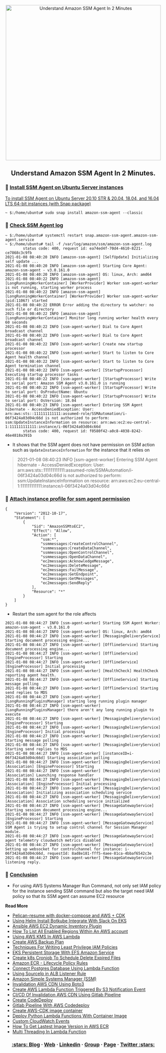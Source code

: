 <p align="center">
  <a href="https://dev.to/vumdao">
    <img alt="Understand Amazon SSM Agent In 2 Minutes" src="https://dev-to-uploads.s3.amazonaws.com/i/q3gmk4640lm6dupjz2zj.png" width="500" />
  </a>
</p>
<h2 align="center">
  <b>Understand Amazon SSM Agent In 2 Minutes.</b>
</h2>


### 🚀 **[Install SSM Agent on Ubuntu Server instances](#-Install-SSM-Agent-on-Ubuntu-Server-instances)**
[To install SSM Agent on Ubuntu Server 20.10 STR & 20.04, 18.04, and 16.04 LTS 64-bit instances (with Snap package)](https://docs.aws.amazon.com/systems-manager/latest/userguide/agent-install-ubuntu.html#agent-install-ubuntu-tabs)
```
~ $:/home/ubuntu# sudo snap install amazon-ssm-agent --classic
```

### 🚀 **[Check SSM Agent log](#-Check-SSM-Agent-log)**
```
~ $:/home/ubuntu# systemctl restart snap.amazon-ssm-agent.amazon-ssm-agent.service
~ $:/home/ubuntu# tail -f /var/log/amazon/ssm/amazon-ssm-agent.log
        status code: 400, request id: ea74ed4f-70d4-4610-8221-ce7868c3c9fb
2021-01-08 08:40:20 INFO [amazon-ssm-agent] [SelfUpdate] Initializing self update ...
2021-01-08 08:40:20 INFO [amazon-ssm-agent] Starting Core Agent: amazon-ssm-agent - v3.0.161.0
2021-01-08 08:40:20 INFO [amazon-ssm-agent] OS: linux, Arch: amd64
2021-01-08 08:40:22 INFO [amazon-ssm-agent] [LongRunningWorkerContainer] [WorkerProvider] Worker ssm-agent-worker is not running, starting worker process
2021-01-08 08:40:22 INFO [amazon-ssm-agent] [LongRunningWorkerContainer] [WorkerProvider] Worker ssm-agent-worker (pid:11067) started
2021-01-08 08:40:22 ERROR Error adding the directory to watcher: no such file or directory
2021-01-08 08:40:22 INFO [amazon-ssm-agent] [LongRunningWorkerContainer] Monitor long running worker health every 60 seconds
2021-01-08 08:40:22 INFO [ssm-agent-worker] Dial to Core Agent broadcast channel
2021-01-08 08:40:22 INFO [ssm-agent-worker] Dial to Core Agent broadcast channel
2021-01-08 08:40:22 INFO [ssm-agent-worker] Create new startup processor
2021-01-08 08:40:22 INFO [ssm-agent-worker] Start to listen to Core Agent health channel
2021-01-08 08:40:22 INFO [ssm-agent-worker] Start to listen to Core Agent termination channel
2021-01-08 08:40:22 INFO [ssm-agent-worker] [StartupProcessor] Executing startup processor tasks
2021-01-08 08:40:22 INFO [ssm-agent-worker] [StartupProcessor] Write to serial port: Amazon SSM Agent v3.0.161.0 is running
2021-01-08 08:40:22 INFO [ssm-agent-worker] [StartupProcessor] Write to serial port: OsProductName: Ubuntu
2021-01-08 08:40:22 INFO [ssm-agent-worker] [StartupProcessor] Write to serial port: OsVersion: 18.04
2021-01-08 08:40:23 INFO [ssm-agent-worker] Entering SSM Agent hibernate - AccessDeniedException: User: arn:aws:sts::111111111111:assumed-role/SSMAutomation/i-06f3424a03d04c66d is not authorized to perform: ssm:UpdateInstanceInformation on resource: arn:aws:ec2:eu-central-1:111111111111:instance/i-06f3424a03d04c66d
        status code: 400, request id: f0580f42-a0c8-4038-8242-46e4818a391b
```

- It shows that the SSM agent does not have permission on SSM action such as `UpdateInstanceInformation` for the instance that it relies on

> 2021-01-08 08:40:23 INFO [ssm-agent-worker] Entering SSM Agent hibernate - AccessDeniedException: User: arn:aws:sts::111111111111:assumed-role/SSMAutomation/i-06f3424a03d04c66d is not authorized to perform: ssm:UpdateInstanceInformation on resource: arn:aws:ec2:eu-central-1:111111111111:instance/i-06f3424a03d04c66d


### 🚀 **[Attach instance profile for ssm agent permission](#-Attach-instance-profile-for-ssm-agent-permission)**
```
{
    "Version": "2012-10-17",
    "Statement": [
        {
            "Sid": "AmazonSSMtoEC2",
            "Effect": "Allow",
            "Action": [
                "ssm:*",
                "ssmmessages:CreateControlChannel",
                "ssmmessages:CreateDataChannel",
                "ssmmessages:OpenControlChannel",
                "ssmmessages:OpenDataChannel",
                "ec2messages:AcknowledgeMessage",
                "ec2messages:DeleteMessage",
                "ec2messages:FailMessage",
                "ec2messages:GetEndpoint",
                "ec2messages:GetMessages",
                "ec2messages:SendReply"
            ],
            "Resource": "*"
        }
    ]
}
```

- Restart the ssm agent for the role affects
```
2021-01-08 08:44:27 INFO [ssm-agent-worker] Starting SSM Agent Worker: amazon-ssm-agent - v3.0.161.0
2021-01-08 08:44:27 INFO [ssm-agent-worker] OS: linux, Arch: amd64
2021-01-08 08:44:27 INFO [ssm-agent-worker] [MessagingDeliveryService] Starting document processing engine...
2021-01-08 08:44:27 INFO [ssm-agent-worker] [OfflineService] Starting document processing engine...
2021-01-08 08:44:27 INFO [ssm-agent-worker] [OfflineService] [EngineProcessor] Starting
2021-01-08 08:44:27 INFO [ssm-agent-worker] [OfflineService] [EngineProcessor] Initial processing
2021-01-08 08:44:27 INFO [ssm-agent-worker] [HealthCheck] HealthCheck reporting agent health.
2021-01-08 08:44:27 INFO [ssm-agent-worker] [OfflineService] Starting message polling
2021-01-08 08:44:27 INFO [ssm-agent-worker] [OfflineService] Starting send replies to MDS
2021-01-08 08:44:27 INFO [ssm-agent-worker] [LongRunningPluginsManager] starting long running plugin manager
2021-01-08 08:44:27 INFO [ssm-agent-worker] [LongRunningPluginsManager] there aren't any long running plugin to execute
2021-01-08 08:44:27 INFO [ssm-agent-worker] [MessagingDeliveryService] [EngineProcessor] Starting
2021-01-08 08:44:27 INFO [ssm-agent-worker] [MessagingDeliveryService] [EngineProcessor] Initial processing
2021-01-08 08:44:27 INFO [ssm-agent-worker] [MessagingDeliveryService] Starting message polling
2021-01-08 08:44:27 INFO [ssm-agent-worker] [MessagingDeliveryService] Starting send replies to MDS
2021-01-08 08:44:27 INFO [ssm-agent-worker] [instanceID=i-06f3424a03d04c66d] Starting association polling
2021-01-08 08:44:27 INFO [ssm-agent-worker] [MessagingDeliveryService] [Association] [EngineProcessor] Starting
2021-01-08 08:44:27 INFO [ssm-agent-worker] [MessagingDeliveryService] [Association] Launching response handler
2021-01-08 08:44:27 INFO [ssm-agent-worker] [MessagingDeliveryService] [Association] [EngineProcessor] Initial processing
2021-01-08 08:44:27 INFO [ssm-agent-worker] [MessagingDeliveryService] [Association] Initializing association scheduling service
2021-01-08 08:44:27 INFO [ssm-agent-worker] [MessagingDeliveryService] [Association] Association scheduling service initialized
2021-01-08 08:44:27 INFO [ssm-agent-worker] [MessageGatewayService] Starting session document processing engine...
2021-01-08 08:44:27 INFO [ssm-agent-worker] [MessageGatewayService] [EngineProcessor] Starting
2021-01-08 08:44:27 INFO [ssm-agent-worker] [MessageGatewayService] SSM Agent is trying to setup control channel for Session Manager module.
2021-01-08 08:44:27 INFO [ssm-agent-worker] [MessageGatewayService] agent telemetry cloudwatch metrics disabled
2021-01-08 08:44:27 INFO [ssm-agent-worker] [MessageGatewayService] Setting up websocket for controlchannel for instance: i-06f3424a03d04c66d, requestId: 8ad8e181-fff5-4aee-81ca-4bbaf6542c3e
2021-01-08 08:44:27 INFO [ssm-agent-worker] [MessageGatewayService] listening reply.
```

### 🚀 **[Conclusion](#-Conclusion)**
- For using AWS Systems Manager Run Command, not only set IAM policy for the instance sending SSM command but also the target need IAM policy so that its SSM agent can assume EC2 resource

**Read More**
- [Pelican-resume with docker-compose and AWS + CDK](https://dev.to/vumdao/pelican-resume-with-docker-compose-and-aws-cdk-33e5)
- [Using Helm Install Botkube Integrate With Slack On EKS](https://dev.to/vumdao/using-helm-install-botkube-integrate-with-slack-on-eks-gmn)
- [Ansible AWS EC2 Dynamic Inventory Plugin](https://dev.to/vumdao/ansible-aws-ec2-dynamic-inventory-plugin-3bme)
- [How To List All Enabled Regions Within An AWS account](https://dev.to/vumdao/list-all-enabled-regions-within-an-aws-account-4oo7)
- [Using AWS KMS In AWS Lambda](https://dev.to/vumdao/using-aws-kms-in-aws-lambda-2jm2)
- [Create AWS Backup Plan](https://dev.to/vumdao/create-aws-backup-plan-a0f)
- [Techniques For Writing Least Privilege IAM Policies](https://dev.to/vumdao/techniques-for-writing-least-privilege-iam-policies-4fc7)
- [EKS Persistent Storage With EFS Amazon Service](https://dev.to/vumdao/eks-persistent-storage-with-efs-amazon-service-14ei)
- [Create k8s Cronjob To Schedule Delete Expired Files](https://dev.to/vumdao/create-k8s-cronjob-to-schedule-delete-expired-files-1i41)
- [Amazon ECR - Lifecycle Policy Rules](https://dev.to/vumdao/amazon-ecr-lifecycle-policy-rules-1l59)
- [Connect Postgres Database Using Lambda Function](https://dev.to/vumdao/connect-postgres-database-using-lambda-function-1mca)
- [Using SourceIp in ALB Listener Rule](https://dev.to/vumdao/using-sourceip-in-alb-listener-rule-377b)
- [Amazon Simple Systems Manager (SSM)](https://dev.to/vumdao/amazon-simple-systems-manager-ssm-2pb0)
- [Invalidation AWS CDN Using Boto3](https://dev.to/vumdao/invalidation-aws-cdn-using-boto3-2k9g)
- [Create AWS Lambda Function Triggered By S3 Notification Event](https://dev.to/vumdao/create-aws-lambda-function-triggered-by-s3-notification-event-9p0)
- [CI/CD Of Invalidation AWS CDN Using Gitlab Pipeline](https://dev.to/vumdao/ci-cd-of-invalidation-aws-cdn-using-gitlab-pipeline-34op)
- [Create CodeDeploy](https://dev.to/vumdao/create-codedeploy-4425)
- [Gitlab Pipeline With AWS Codedeploy](https://dev.to/vumdao/gitlab-pipeline-with-aws-codedeploy-30cl)
- [Create AWS-CDK image container](https://dev.to/vumdao/create-aws-cdk-image-container-43ei)
- [Deploy Python Lambda Functions With Container Image](https://dev.to/vumdao/deploy-python-lambda-functions-with-container-image-5hgj)
- [Custom CloudWatch Events](https://dev.to/vumdao/custom-cloudwatch-events-4j3j)
- [How To Get Lastest Image Version in AWS ECR](https://dev.to/vumdao/how-to-get-lastest-image-version-in-aws-ecr-4op2)
- [Multi Threading In Lambda Function](https://dev.to/vumdao/multi-threading-in-lambda-function-3e5h)

<h3 align="center">
  <a href="https://dev.to/vumdao">:stars: Blog</a>
  <span> · </span>
  <a href="https://vumdao.hashnode.dev/">Web</a>
  <span> · </span>
  <a href="https://www.linkedin.com/in/vu-dao-9280ab43/">Linkedin</a>
  <span> · </span>
  <a href="https://www.linkedin.com/groups/12488649/">Group</a>
  <span> · </span>
  <a href="https://www.facebook.com/CloudOpz-104917804863956">Page</a>
  <span> · </span>
  <a href="https://twitter.com/VuDao81124667">Twitter :stars:</a>
</h3>
